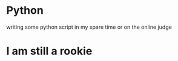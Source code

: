 Python
======

writing some python script in my spare time or on the online judge
# I am still a rookie
